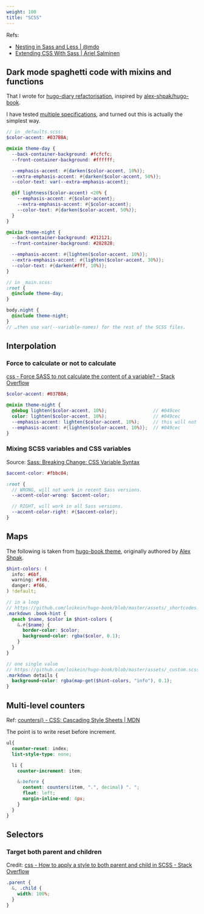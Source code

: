 ```yaml
---
weight: 100
title: "SCSS"
---
```


Refs:

- [Nesting in Sass and Less | @mdo](https://markdotto.com/2015/07/20/css-nesting/)
- [Extending CSS With Sass | Ariel Salminen](https://arie.ls/2012/extending-css-with-sass/)


## Dark mode spaghetti code with mixins and functions

That I wrote for [hugo-diary refactorisation](https://github.com/loikein/hugo-theme-diary/issues/2), inspired by [alex-shpak/hugo-book](https://github.com/alex-shpak/hugo-book/blob/master/assets/_defaults.scss#L31-L66).

I have tested [multiple specifications](https://mastodon.social/@loikein/110792322662024781), and turned out this is actually the simplest way.

```scss
// in _defaults.scss:
$color-accent: #037BBA;

@mixin theme-day {
  --back-container-background: #fcfcfc;
  --front-container-background: #ffffff;

  --emphasis-accent: #{darken($color-accent, 10%)};
  --extra-emphasis-accent: #{darken($color-accent, 50%)};
  --color-text: var(--extra-emphasis-accent);

  @if lightness($color-accent) <20% {
    --emphasis-accent: #{$color-accent};
    --extra-emphasis-accent: #{$color-accent};
    --color-text: #{darken($color-accent, 50%)};
  }
}

@mixin theme-night {
  --back-container-background: #212121;
  --front-container-background: #282828;

  --emphasis-accent: #{lighten($color-accent, 10%)};
  --extra-emphasis-accent: #{lighten($color-accent, 30%)};
  --color-text: #{darken(#fff, 10%)};
}

// in _main.scss:
:root {
  @include theme-day;
}

body.night {
  @include theme-night;
}
// …then use var(--variable-names) for the rest of the SCSS files.
```

## Interpolation

### Force to calculate or not to calculate

[css - Force SASS to not calculate the content of a variable? - Stack Overflow](https://stackoverflow.com/questions/50603968/force-sass-to-not-calculate-the-content-of-a-variable)

```scss
$color-accent: #037BBA;

@mixin theme-night {
  @debug lighten($color-accent, 10%);                 // #049cec
  color: lighten($color-accent, 10%);                 // #049cec
  --emphasis-accent: lighten($color-accent, 10%);     // this will not work
  --emphasis-accent: #{lighten($color-accent, 10%)};  // #049cec
}
```

### Mixing SCSS variables and CSS variables

Source: [Sass: Breaking Change: CSS Variable Syntax](https://sass-lang.com/documentation/breaking-changes/css-vars/)

```scss
$accent-color: #fbbc04;

:root {
  // WRONG, will not work in recent Sass versions.
  --accent-color-wrong: $accent-color;

  // RIGHT, will work in all Sass versions.
  --accent-color-right: #{$accent-color};
}
```


## Maps

The following is taken from [hugo-book theme](https://github.com/loikein/hugo-book/), originally authored by [Alex Shpak](https://github.com/alex-shpak).

```scss
$hint-colors: (
  info: #6bf,
  warning: #fd6,
  danger: #f66,
) !default;
```

```scss
// in a loop
// https://github.com/loikein/hugo-book/blob/master/assets/_shortcodes.scss#L96-L105
.markdown .book-hint {
  @each $name, $color in $hint-colors {
    &.#{$name} {
      border-color: $color;
      background-color: rgba($color, 0.1);
    }
  }
}

// one single value
// https://github.com/loikein/hugo-book/blob/master/assets/_custom.scss#L4C1-L6
.markdown details {
  background-color: rgba(map-get($hint-colors, "info"), 0.1);
}
```


## Multi-level counters

Ref: [counters() - CSS: Cascading Style Sheets | MDN](https://developer.mozilla.org/en-US/docs/Web/CSS/counters)

The point is to write reset before increment.

```scss
ul{
  counter-reset: index;
  list-style-type: none;

  li {
    counter-increment: item;

    &:before {
      content: counters(item, ".", decimal) ". ";
      float: left;
      margin-inline-end: 4px;
    }
  }
}
```


## Selectors

### Target both parent and children

Credit: [css - How to apply a style to both parent and child in SCSS - Stack Overflow](https://stackoverflow.com/a/42393790/10668706)

```scss
.parent {
  &, .child {
    width: 100%;
  }
}
```
